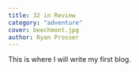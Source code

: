 ```yaml
---
title: 32 in Review
category: "adventure"
cover: beechmont.jpg
author: Ryan Prosser
---
```


This is where I will write my first blog. 